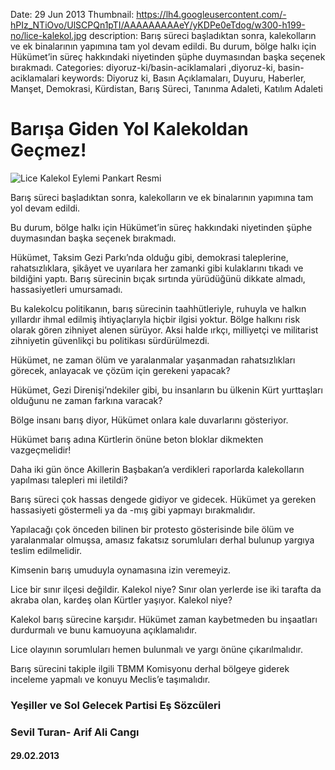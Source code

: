 Date: 29 Jun 2013
Thumbnail: https://lh4.googleusercontent.com/-hPIz_NTiOvo/UlSCPQn1pTI/AAAAAAAAAeY/yKDPe0eTdog/w300-h199-no/lice-kalekol.jpg
description: Barış süreci başladıktan sonra, kalekolların ve ek binalarının yapımına tam yol devam edildi. Bu durum, bölge halkı için Hükümet’in süreç hakkındaki niyetinden şüphe duymasından başka seçenek bırakmadı.
Categories: diyoruz-ki/basin-aciklamalari ,diyoruz-ki, basin-aciklamalari
keywords: Diyoruz ki, Basın Açıklamaları, Duyuru, Haberler, Manşet, Demokrasi, Kürdistan, Barış Süreci, Tanınma Adaleti, Katılım Adaleti

# Barışa Giden Yol Kalekoldan Geçmez!

![Lice Kalekol Eylemi Pankart Resmi](https://lh4.googleusercontent.com/-hPIz_NTiOvo/UlSCPQn1pTI/AAAAAAAAAeY/yKDPe0eTdog/w300-h199-no/lice-kalekol.jpg)

Barış süreci başladıktan sonra, kalekolların ve ek binalarının yapımına tam yol devam edildi.

Bu durum, bölge halkı için Hükümet’in süreç hakkındaki niyetinden şüphe duymasından başka seçenek bırakmadı.

Hükümet, Taksim Gezi Parkı’nda olduğu gibi, demokrasi taleplerine, rahatsızlıklara, şikâyet ve uyarılara her zamanki gibi kulaklarını tıkadı ve bildiğini yaptı. Barış sürecinin bıçak sırtında yürüdüğünü dikkate almadı, hassasiyetleri umursamadı.

Bu kalekolcu politikanın, barış sürecinin taahhütleriyle, ruhuyla ve halkın yıllardır ihmal edilmiş ihtiyaçlarıyla hiçbir ilgisi yoktur. Bölge halkını risk olarak gören zihniyet alenen sürüyor. Aksi halde ırkçı, milliyetçi ve militarist zihniyetin güvenlikçi bu politikası sürdürülmezdi.

Hükümet, ne zaman ölüm ve yaralanmalar yaşanmadan rahatsızlıkları görecek, anlayacak ve çözüm için gerekeni yapacak?

Hükümet, Gezi Direnişi’ndekiler gibi, bu insanların bu ülkenin Kürt yurttaşları olduğunu ne zaman farkına varacak?

Bölge insanı barış diyor, Hükümet onlara kale duvarlarını gösteriyor.

Hükümet barış adına Kürtlerin önüne beton bloklar dikmekten vazgeçmelidir!

Daha iki gün önce Akillerin Başbakan’a verdikleri raporlarda kalekolların yapılması talepleri mi iletildi?

Barış süreci çok hassas dengede gidiyor ve gidecek. Hükümet ya gereken hassasiyeti göstermeli ya da -mış gibi yapmayı bırakmalıdır.

Yapılacağı çok önceden bilinen bir protesto gösterisinde bile ölüm ve yaralanmalar olmuşsa, amasız fakatsız sorumluları derhal bulunup yargıya teslim edilmelidir.

Kimsenin barış umuduyla oynamasına izin veremeyiz.

Lice bir sınır ilçesi değildir. Kalekol niye? Sınır olan yerlerde ise iki tarafta da akraba olan, kardeş olan Kürtler yaşıyor. Kalekol niye?

Kalekol barış sürecine karşıdır. Hükümet zaman kaybetmeden bu inşaatları durdurmalı ve bunu kamuoyuna açıklamalıdır.

Lice olayının sorumluları hemen bulunmalı ve yargı önüne çıkarılmalıdır.

Barış sürecini takiple ilgili TBMM Komisyonu derhal bölgeye giderek inceleme yapmalı ve konuyu Meclis’e taşımalıdır.


### Yeşiller ve Sol Gelecek Partisi Eş Sözcüleri
### Sevil Turan- Arif Ali Cangı
#### 29.02.2013
